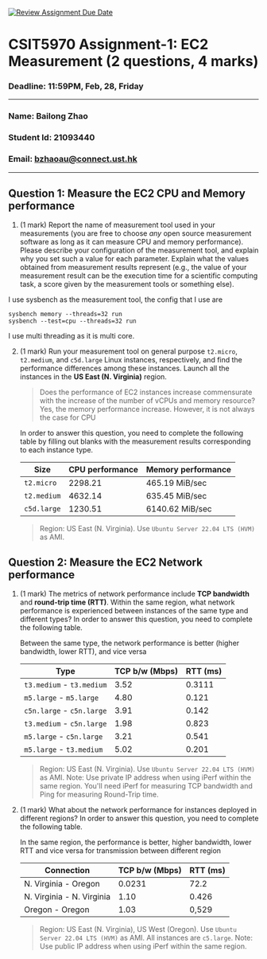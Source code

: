 [![Review Assignment Due Date](https://classroom.github.com/assets/deadline-readme-button-22041afd0340ce965d47ae6ef1cefeee28c7c493a6346c4f15d667ab976d596c.svg)](https://classroom.github.com/a/IAASVEAZ)
# CSIT5970 Assignment-1: EC2 Measurement (2 questions, 4 marks)

### Deadline: 11:59PM, Feb, 28, Friday

---

### Name: Bailong Zhao
### Student Id: 21093440
### Email: bzhaoau@connect.ust.hk

---

## Question 1: Measure the EC2 CPU and Memory performance

1. (1 mark) Report the name of measurement tool used in your measurements (you are free to choose *any* open source measurement software as long as it can measure CPU and memory performance). Please describe your configuration of the measurement tool, and explain why you set such a value for each parameter. Explain what the values obtained from measurement results represent (e.g., the value of your measurement result can be the execution time for a scientific computing task, a score given by the measurement tools or something else).

I use sysbench as the measurement tool, the config that I use are 

```
sysbench memory --threads=32 run
sysbench --test=cpu --threads=32 run
```
I use multi threading as it is multi core. 

2. (1 mark) Run your measurement tool on general purpose `t2.micro`, `t2.medium`, and `c5d.large` Linux instances, respectively, and find the performance differences among these instances. Launch all the instances in the **US East (N. Virginia)** region.
  
   >Does the performance of EC2 instances increase commensurate with the increase of the number of vCPUs and memory resource?
    Yes, the memory performance increase. However, it is not always the case for CPU

    In order to answer this question, you need to complete the following table by filling out blanks with the measurement results corresponding to each instance type.

    | Size        | CPU performance | Memory performance |
    | ----------- | --------------- | ------------------ |
    | `t2.micro` |         2298.21        |         465.19 MiB/sec          |
    | `t2.medium`  |         4632.14        |       635.45 MiB/sec             |
    | `c5d.large` |       1230.51          |             6140.62 MiB/sec       |

    > Region: US East (N. Virginia). Use `Ubuntu Server 22.04 LTS (HVM)` as AMI.

## Question 2: Measure the EC2 Network performance

1. (1 mark) The metrics of network performance include **TCP bandwidth** and **round-trip time (RTT)**. Within the same region, what network performance is experienced between instances of the same type and different types? In order to answer this question, you need to complete the following table.

   Between the same type, the network performance is better (higher bandwidth, lower RTT), and vice versa

    | Type                      | TCP b/w (Mbps) | RTT (ms) |
    | ------------------------- | -------------- | -------- |
    | `t3.medium` - `t3.medium` |       3.52         |   0.3111       |
    | `m5.large` - `m5.large`   |         4.80       |     0.121     |
    | `c5n.large` - `c5n.large` |         3.91       |      0.142    |
    | `t3.medium` - `c5n.large` |         1.98       |       0.823   |
    | `m5.large` - `c5n.large`  |        3.21        |      0.541    |
    | `m5.large` - `t3.medium`  |        5.02        |    0.201      |

    > Region: US East (N. Virginia). Use `Ubuntu Server 22.04 LTS (HVM)` as AMI. Note: Use private IP address when using iPerf within the same region. You'll need iPerf for measuring TCP bandwidth and Ping for measuring Round-Trip time.

3. (1 mark) What about the network performance for instances deployed in different regions? In order to answer this question, you need to complete the following table.

   In the same region, the performance is better, higher bandwidth, lower RTT and vice versa for transmission between different region

    | Connection                | TCP b/w (Mbps) | RTT (ms) |
    | ------------------------- | -------------- | -------- |
    | N. Virginia - Oregon      |     0.0231           |     72.2     |
    | N. Virginia - N. Virginia |      1.10          |     0.426     |
    | Oregon - Oregon           |       1.03         |      0,529    |
 
    > Region: US East (N. Virginia), US West (Oregon). Use `Ubuntu Server 22.04 LTS (HVM)` as AMI. All instances are `c5.large`. Note: Use public IP address when using iPerf within the same region.
